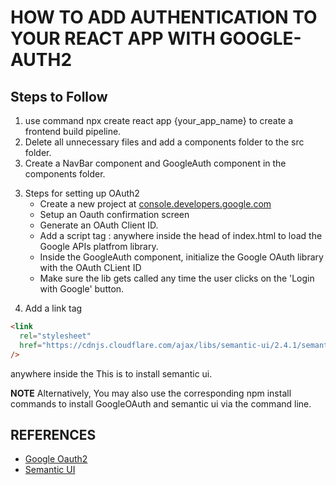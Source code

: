 # HOW TO ADD AUTHENTICATION TO YOUR REACT APP WITH GOOGLE-AUTH2

## Steps to Follow

1. use command npx create react app {your_app_name} to create a frontend build pipeline.
2. Delete all unnecessary files and add a components folder to the src folder.
3. Create a NavBar component and GoogleAuth component in the components folder.

3) Steps for setting up OAuth2
   - Create a new project at [console.developers.google.com](https://console.developers.google.com)
   - Setup an Oauth confirmation screen
   - Generate an OAuth Client ID.
   - Add a script tag : <script src="https://apis.google.com/js/api.js"></script> anywhere inside the head of index.html to load the Google APIs platfrom library.
   - Inside the GoogleAuth component, initialize the Google OAuth library with the OAuth CLient ID
   - Make sure the lib gets called any time the user clicks on the 'Login with Google' button.

4. Add a link tag

```html
<link
  rel="stylesheet"
  href="https://cdnjs.cloudflare.com/ajax/libs/semantic-ui/2.4.1/semantic.min.css"
/>
```

anywhere inside the <head> This is to install semantic ui.

**NOTE**
Alternatively, You may also use the corresponding npm install commands to install GoogleOAuth and semantic ui via the command line.

## REFERENCES

- [Google Oauth2](https://developers.google.com/identity/sign-in/web/reference)
- [Semantic UI](https://semantic-ui.com/)
